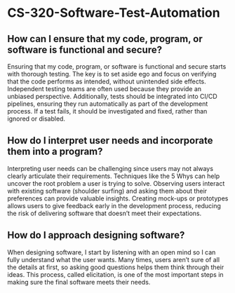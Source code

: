 # CS-320-Software-Test-Automation
## How can I ensure that my code, program, or software is functional and secure?
Ensuring that my code, program, or software is functional and secure starts with thorough testing. The key is to set aside ego and focus on verifying that the code performs as intended, without unintended side effects. Independent testing teams are often used because they provide an unbiased perspective. Additionally, tests should be integrated into CI/CD pipelines, ensuring they run automatically as part of the development process. If a test fails, it should be investigated and fixed, rather than ignored or disabled.
## How do I interpret user needs and incorporate them into a program?
Interpreting user needs can be challenging since users may not always clearly articulate their requirements. Techniques like the 5 Whys can help uncover the root problem a user is trying to solve. Observing users interact with existing software (shoulder surfing) and asking them about their preferences can provide valuable insights. Creating mock-ups or prototypes allows users to give feedback early in the development process, reducing the risk of delivering software that doesn’t meet their expectations.
## How do I approach designing software?
When designing software, I start by listening with an open mind so I can fully understand what the user wants. Many times, users aren’t sure of all the details at first, so asking good questions helps them think through their ideas. This process, called elicitation, is one of the most important steps in making sure the final software meets their needs.
